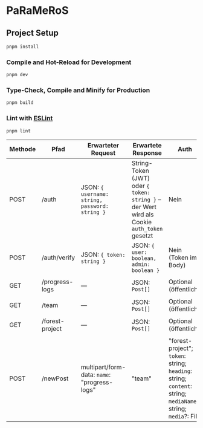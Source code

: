 # PaRaMeRoS

## Project Setup

```sh
pnpm install
```

### Compile and Hot-Reload for Development

```sh
pnpm dev
```

### Type-Check, Compile and Minify for Production

```sh
pnpm build
```

### Lint with [ESLint](https://eslint.org/)

```sh
pnpm lint
```

| Methode | Pfad | Erwarteter Request | Erwartete Response | Auth | Verwendungsort im Frontend |
|---|---|---|---|---|---|
| POST | /auth | JSON: `{ username: string, password: string }` | String-Token (JWT) oder `{ token: string }` – der Wert wird als Cookie `auth_token` gesetzt | Nein | `frontend/src/pages/login.vue` (handleSubmit) |
| POST | /auth/verify | JSON: `{ token: string }` | JSON: `{ user: boolean, admin: boolean }` | Nein (Token im Body) | `frontend/src/components/Navbar.vue` (onMounted) |
| GET | /progress-logs | — | JSON: `Post[]` | Optional (öffentlich) | `frontend/src/pages/progress-logs/index.vue` via `<Cards name="progress-logs" />` |
| GET | /team | — | JSON: `Post[]` | Optional (öffentlich) | `frontend/src/pages/team/index.vue` via `<Cards name="team" />` |
| GET | /forest-project | — | JSON: `Post[]` | Optional (öffentlich) | `frontend/src/pages/prmrs/forest-project/index.vue` via `<Cards name="forest-project" />` |
| POST | /newPost | multipart/form-data: `name`: "progress-logs" | "team" | "forest-project"; `token`: string; `heading`: string; `content`: string; `mediaName`?: string; `media`?: File | JSON: `{ id: string }` (wird für Redirect auf `/post/{id}` genutzt) | Ja (token erforderlich) | `frontend/src/components/createPost.vue`; genutzt in den `.../create`-Seiten |
